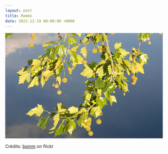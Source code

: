 ```yaml
---
layout: post
title: Roméo
date: 2021-12-19 00:00:00 +0000
---
```


![Roméo](/images/2021-12-19.jpg)

Crédits: [bpmm](https://www.flickr.com/people/bpmm/) on flickr
